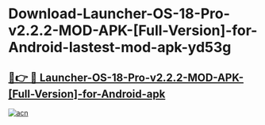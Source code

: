 # Download-Launcher-OS-18-Pro-v2.2.2-MOD-APK-[Full-Version]-for-Android-lastest-mod-apk-yd53g

<h2><a href="https://apkcomod.com?title=Launcher-OS-18-Pro-v2.2.2-MOD-APK-[Full-Version]-for-Android">🔗👉 🔴 Launcher-OS-18-Pro-v2.2.2-MOD-APK-[Full-Version]-for-Android-apk </a></h2>

[![acn](https://github.com/user-attachments/assets/0f9c940e-d8b0-45ae-aac7-cd30a18b3e1c)](https://apkcomod.com?title=Launcher-OS-18-Pro-v2.2.2-MOD-APK-[Full-Version]-for-Android)
